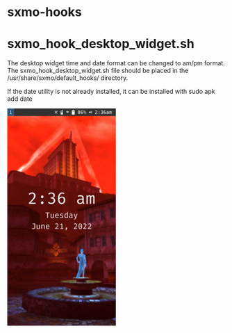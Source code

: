 # sxmo-hooks

# sxmo_hook_desktop_widget.sh
The desktop widget time and date format can be changed to am/pm format.
The sxmo_hook_desktop_widget.sh file should be placed in the /usr/share/sxmo/default_hooks/ directory.

If the date utility is not already installed, it can be installed with
sudo apk add date

<img src="https://github.com/ColeGirders/hooks/blob/main/desktop_widget_time_format.png" width="250"/>
